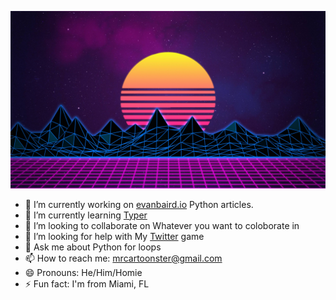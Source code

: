![Header](images/Synthwave-Neon-80s-Background-4K.jpg)


- 🔭 I’m currently working on [evanbaird.io](https://evanbaird.io) Python
  articles.
- 🌱 I’m currently learning [Typer](https://typer.tiangolo.com/)
- 👯 I’m looking to collaborate on Whatever you want to coloborate in
- 🤔 I’m looking for help with My [Twitter](https://twitter.com/mrcartoonster) game
- 💬 Ask me about Python for loops
- 📫 How to reach me: mrcartoonster@gmail.com
- 😄 Pronouns: He/Him/Homie
- ⚡ Fun fact: I'm from Miami, FL
